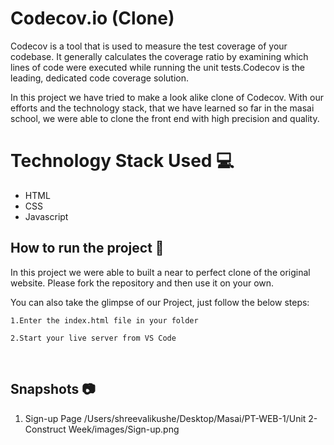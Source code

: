 # Codecov.io (Clone)

<p>Codecov is a tool that is used to measure the test coverage of your codebase. It generally calculates the coverage ratio by examining which lines of code were executed while running the unit tests.Codecov is the leading, dedicated code coverage solution.</p>
  
  <p>In this project we have tried to make a look alike clone of Codecov. With our efforts and the technology stack, that we have learned so far in the masai school, we were able to clone the front end with high precision and quality. </p>
  
  # Technology Stack Used 💻
- HTML
- CSS
- Javascript

## How to run the project 📑

In this project we were able to built a near to perfect clone of the original website. Please fork the repository and then use it on your own.

You can also take the glimpse of our Project, just follow the below steps:

    1.Enter the index.html file in your folder

    2.Start your live server from VS Code

<br>

## Snapshots 📷

1. Sign-up Page
   /Users/shreevalikushe/Desktop/Masai/PT-WEB-1/Unit 2-Construct Week/images/Sign-up.png
